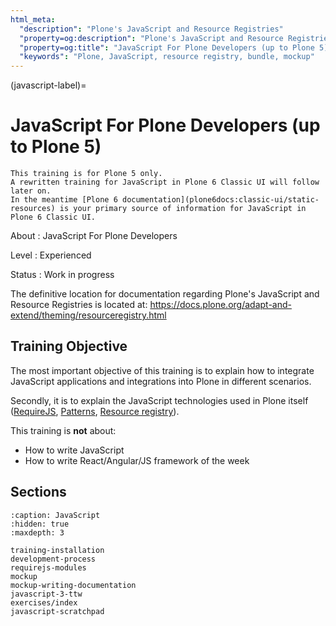 ```yaml
---
html_meta:
  "description": "Plone's JavaScript and Resource Registries"
  "property=og:description": "Plone's JavaScript and Resource Registries"
  "property=og:title": "JavaScript For Plone Developers (up to Plone 5)"
  "keywords": "Plone, JavaScript, resource registry, bundle, mockup"
---
```


(javascript-label)=

# JavaScript For Plone Developers (up to Plone 5)

```{note}
This training is for Plone 5 only.  
A rewritten training for JavaScript in Plone 6 Classic UI will follow later on.
In the meantime [Plone 6 documentation](plone6docs:classic-ui/static-resources) is your primary source of information for JavaScript in Plone 6 Classic UI.
```

About
: JavaScript For Plone Developers

Level
: Experienced

Status
: Work in progress

The definitive location for documentation regarding Plone's JavaScript and Resource Registries is located at:
<https://docs.plone.org/adapt-and-extend/theming/resourceregistry.html>

## Training Objective

The most important objective of this training is to explain how to integrate JavaScript applications and integrations into Plone in different scenarios.

Secondly, it is to explain the JavaScript technologies used in Plone itself ([RequireJS](https://requirejs.org/), [Patterns](https://github.com/plone/plone.patternslib), [Resource registry](https://docs.plone.org/adapt-and-extend/theming/resourceregistry.html)).

This training is **not** about:

- How to write JavaScript
- How to write React/Angular/JS framework of the week

## Sections

```{toctree}
:caption: JavaScript
:hidden: true
:maxdepth: 3

training-installation
development-process
requirejs-modules
mockup
mockup-writing-documentation
javascript-3-ttw
exercises/index
javascript-scratchpad
```
